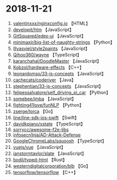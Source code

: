 # 2018-11-21

1. [valentinxxx/nginxconfig.io](https://github.com/valentinxxx/nginxconfig.io) 【HTML】
2. [developit/htm](https://github.com/developit/htm) 【JavaScript】
3. [GitSquared/edex-ui](https://github.com/GitSquared/edex-ui) 【JavaScript】
4. [minimaxir/big-list-of-naughty-strings](https://github.com/minimaxir/big-list-of-naughty-strings) 【Python】
5. [lllyasviel/style2paints](https://github.com/lllyasviel/style2paints) 【JavaScript】
6. [Qihoo360/wayne](https://github.com/Qihoo360/wayne) 【TypeScript】
7. [karanchahal/DoodleMaster](https://github.com/karanchahal/DoodleMaster) 【JavaScript】
8. [Kobzol/hardware-effects](https://github.com/Kobzol/hardware-effects) 【C++】
9. [leonardomso/33-js-concepts](https://github.com/leonardomso/33-js-concepts) 【JavaScript】
10. [cachecats/coderiver](https://github.com/cachecats/coderiver) 【Java】
11. [stephentian/33-js-concepts](https://github.com/stephentian/33-js-concepts) 【JavaScript】
12. [felipessalvatore/self_driving_pi_car](https://github.com/felipessalvatore/self_driving_pi_car) 【Python】
13. [somebee/imba](https://github.com/somebee/imba) 【JavaScript】
14. [fighting41love/funNLP](https://github.com/fighting41love/funNLP) 【Python】
15. [zserge/lorca](https://github.com/zserge/lorca) 【Go】
16. [line/line-sdk-ios-swift](https://github.com/line/line-sdk-ios-swift) 【Swift】
17. [davidkpiano/xstate](https://github.com/davidkpiano/xstate) 【TypeScript】
18. [sorrycc/awesome-f2e-libs](https://github.com/sorrycc/awesome-f2e-libs) 
19. [infosecn1nja/AD-Attack-Defense](https://github.com/infosecn1nja/AD-Attack-Defense) 
20. [GoogleChromeLabs/squoosh](https://github.com/GoogleChromeLabs/squoosh) 【TypeScript】
21. [vuejs/vue](https://github.com/vuejs/vue) 【JavaScript】
22. [ianstormtaylor/slate](https://github.com/ianstormtaylor/slate) 【JavaScript】
23. [bodil/typed-html](https://github.com/bodil/typed-html) 【Rust】
24. [westerndigitalcorporation/blb](https://github.com/westerndigitalcorporation/blb) 【Go】
25. [tensorflow/tensorflow](https://github.com/tensorflow/tensorflow) 【C++】
